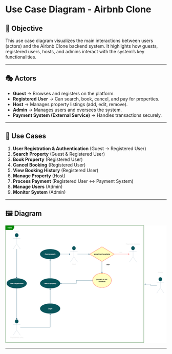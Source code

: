 # Use Case Diagram - Airbnb Clone

## 📌 Objective
This use case diagram visualizes the main interactions between users (actors) and the Airbnb Clone backend system. It highlights how guests, registered users, hosts, and admins interact with the system’s key functionalities.

---

## 🎭 Actors
- **Guest** → Browses and registers on the platform.  
- **Registered User** → Can search, book, cancel, and pay for properties.  
- **Host** → Manages property listings (add, edit, remove).  
- **Admin** → Manages users and oversees the system.  
- **Payment System (External Service)** → Handles transactions securely.  

---

## 🔑 Use Cases
1. **User Registration & Authentication** (Guest → Registered User)  
2. **Search Property** (Guest & Registered User)  
3. **Book Property** (Registered User)  
4. **Cancel Booking** (Registered User)  
5. **View Booking History** (Registered User)  
6. **Manage Property** (Host)  
7. **Process Payment** (Registered User ↔ Payment System)  
8. **Manage Users** (Admin)  
9. **Monitor System** (Admin)  

---

## 🖼️ Diagram
![Use Case Diagram](./use-case-diagram.png)

---
